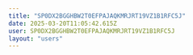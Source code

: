 ```yaml
---
title: "SP0DX2BGGHBW2T0EFPAJAQKMRJRT19VZ1B1RFC5J"
date: 2025-03-20T11:05:42.615Z
user: SP0DX2BGGHBW2T0EFPAJAQKMRJRT19VZ1B1RFC5J
layout: "users"
---
```

    